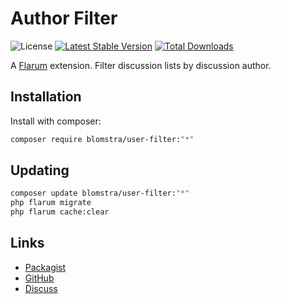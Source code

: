 # Author Filter

![License](https://img.shields.io/badge/license-MIT-blue.svg) [![Latest Stable Version](https://img.shields.io/packagist/v/blomstra/user-filter.svg)](https://packagist.org/packages/blomstra/user-filter) [![Total Downloads](https://img.shields.io/packagist/dt/blomstra/user-filter.svg)](https://packagist.org/packages/blomstra/user-filter)

A [Flarum](http://flarum.org) extension. Filter discussion lists by discussion author.

## Installation

Install with composer:

```sh
composer require blomstra/user-filter:"*"
```

## Updating

```sh
composer update blomstra/user-filter:"*"
php flarum migrate
php flarum cache:clear
```

## Links

- [Packagist](https://packagist.org/packages/blomstra/user-filter)
- [GitHub](https://github.com/blomstra/user-filter)
- [Discuss](https://discuss.flarum.org/d/PUT_DISCUSS_SLUG_HERE)
